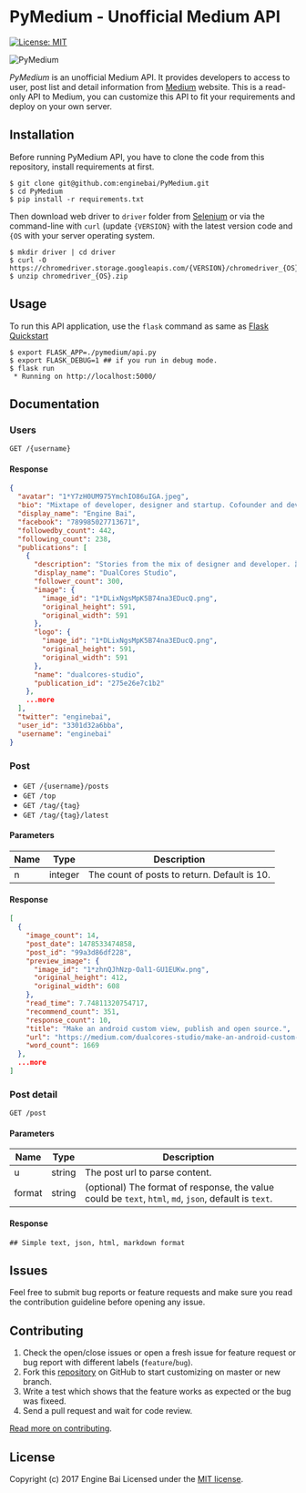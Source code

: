 # PyMedium - Unofficial Medium API

[![License: MIT](https://img.shields.io/badge/License-MIT-yellow.svg)](https://opensource.org/licenses/MIT)

![PyMedium](https://raw.githubusercontent.com/enginebai/PyMedium/master/art/graphic.png)

*PyMedium* is an unofficial Medium API. It provides developers to access to user, post list and detail information from [Medium](
https://medium.com/) website. This is a read-only API to Medium, you can customize this API to fit your requirements and deploy on your own server.

## Installation
Before running PyMedium API, you have to clone the code from this repository, install requirements at first.

```shell
$ git clone git@github.com:enginebai/PyMedium.git
$ cd PyMedium
$ pip install -r requirements.txt
```

Then download web driver to `driver` folder from [Selenium](http://selenium-python.readthedocs.io/) or via the command-line with `curl` (update `{VERSION}` with the latest version code and `{OS` with your server operating system.

```shell
$ mkdir driver | cd driver
$ curl -O https://chromedriver.storage.googleapis.com/{VERSION}/chromedriver_{OS}.zip
$ unzip chromedriver_{OS}.zip
```

## Usage
To run this API application, use the `flask` command as same as [Flask Quickstart](http://flask.pocoo.org/docs/0.12/quickstart/)

```shell
$ export FLASK_APP=./pymedium/api.py
$ export FLASK_DEBUG=1 ## if you run in debug mode.
$ flask run
 * Running on http://localhost:5000/
```

## Documentation

### Users
`GET /{username}`

#### Response
```json
{
  "avatar": "1*Y7zH0UM975YmchIO86uIGA.jpeg",
  "bio": "Mixtape of developer, designer and startup. Cofounder and developer of DualCores Studio. Follow my technical blog: http://enginebai.logdown.com/",
  "display_name": "Engine Bai",
  "facebook": "789985027713671",
  "followedby_count": 442,
  "following_count": 238,
  "publications": [
    {
      "description": "Stories from the mix of designer and developer. 設計與工程的交織，混搭激盪出不同的想像。",
      "display_name": "DualCores Studio",
      "follower_count": 300,
      "image": {
        "image_id": "1*DLixNgsMpK5B74na3EDucQ.png",
        "original_height": 591,
        "original_width": 591
      },
      "logo": {
        "image_id": "1*DLixNgsMpK5B74na3EDucQ.png",
        "original_height": 591,
        "original_width": 591
      },
      "name": "dualcores-studio",
      "publication_id": "275e26e7c1b2"
    },
    ...more
  ],
  "twitter": "enginebai",
  "user_id": "3301d32a6bba",
  "username": "enginebai"
}
```

### Post
* `GET /{username}/posts`
* `GET /top`
* `GET /tag/{tag}`
* `GET /tag/{tag}/latest`

#### Parameters
|Name   |Type   |Description   |
|---|---|---|
|n   |integer   |The count of posts to return. Default is 10.   |

#### Response
```json
[
  {
    "image_count": 14,
    "post_date": 1478533474858,
    "post_id": "99a3d86df228",
    "preview_image": {
      "image_id": "1*zhnQJhNzp-Oal1-GU1EUKw.png",
      "original_height": 412,
      "original_width": 608
    },
    "read_time": 7.74811320754717,
    "recommend_count": 351,
    "response_count": 10,
    "title": "Make an android custom view, publish and open source.",
    "url": "https://medium.com/dualcores-studio/make-an-android-custom-view-publish-and-open-source-99a3d86df228",
    "word_count": 1669
  },
  ...more
]
```

### Post detail

`GET /post`

#### Parameters
|Name   |Type   |Description   |
|---|---|---|
|u   |string   |The post url to parse content.   |
|format   |string   |(optional) The format of response, the value could be `text`, `html`, `md`, `json`, default is `text`.   |

#### Response

```
## Simple text, json, html, markdown format
```


## Issues
Feel free to submit bug reports or feature requests and make sure you read the contribution guideline before opening any issue.


## Contributing
1. Check the open/close issues or open a fresh issue for feature request or bug report with different labels (`feature`/`bug`).
2. Fork this [repository](https://github.com/enginebai/PyMedium) on GitHub to start customizing on master or new branch.
3. Write a test which shows that the feature works as expected or the bug was fixeed.
4. Send a pull request and wait for code review.

[Read more on contributing](./CONTRIBUTING.md).

License
-------

Copyright (c) 2017 Engine Bai
Licensed under the [MIT license](http://opensource.org/licenses/MIT).
